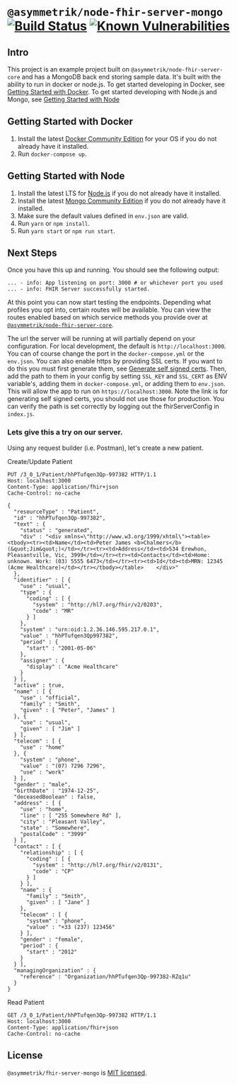 `@asymmetrik/node-fhir-server-mongo` [![Build Status](https://travis-ci.org/Asymmetrik/node-fhir-server-mongo.svg?branch=master)](https://travis-ci.org/Asymmetrik/node-fhir-server-mongo) [![Known Vulnerabilities](https://snyk.io/test/github/asymmetrik/node-fhir-server-mongo/badge.svg?targetFile=package.json)](https://snyk.io/test/github/asymmetrik/node-fhir-server-mongo?targetFile=package.json)
====================================

## Intro
This project is an example project built on `@asymmetrik/node-fhir-server-core` and has a MongoDB back end storing sample data. It's built with the ability to run in docker or node.js. To get started developing in Docker, see [Getting Started with Docker](#getting-started-with-docker). To get started developing with Node.js and Mongo, see [Getting Started with Node](#getting-started-with-node)

## Getting Started with Docker

1. Install the latest [Docker Community Edition](https://www.docker.com/community-edition) for your OS if you do not already have it installed.
2. Run `docker-compose up`.

## Getting Started with Node

1. Install the latest LTS for [Node.js](https://nodejs.org/en/) if you do not already have it installed.
2. Install the latest [Mongo Community Edition](https://docs.mongodb.com/manual/administration/install-community/) if you do not already have it installed.
3. Make sure the default values defined in `env.json` are valid.
4. Run `yarn` or `npm install`.
5. Run `yarn start` or `npm run start`.

## Next Steps
Once you have this up and running. You should see the following output:

```shell
... - info: App listening on port: 3000 # or whichever port you used
... - info: FHIR Server successfully started.
```

At this point you can now start testing the endpoints. Depending what profiles you opt into, certain routes will be available. You can view the routes enabled based on which service methods you provide over at [`@asymmetrik/node-fhir-server-core`](https://github.com/Asymmetrik/node-fhir-server-core#profiles). 

The url the server will be running at will partially depend on your configuration. For local development, the default is `http://localhost:3000`. You can of course change the port in the `docker-compose.yml` or the `env.json`. You can also enable https by providing SSL certs. If you want to do this you must first generate them, see [Generate self signed certs](https://github.com/Asymmetrik/node-fhir-server-core/blob/master/.github/CONTRIBUTING.md#generate-self-signed-certs). Then, add the path to them in your config by setting `SSL_KEY` and `SSL_CERT` as ENV variable's, adding them in `docker-compose.yml`, or adding them to `env.json`. This will allow the app to run on `https://localhost:3000`. Note the link is for generating self signed certs, you should not use those for production. You can verify the path is set correctly by logging out the fhirServerConfig in `index.js`.


### Lets give this a try on our server.
Using any request builder (i.e. Postman), let's create a new patient.

Create/Update Patient
```
PUT /3_0_1/Patient/hhPTufqen3Qp-997382 HTTP/1.1
Host: localhost:3000
Content-Type: application/fhir+json
Cache-Control: no-cache

{
  "resourceType" : "Patient",
  "id" : "hhPTufqen3Qp-997382",
  "text" : {
    "status" : "generated",
    "div" : "<div xmlns=\"http://www.w3.org/1999/xhtml\"><table><tbody><tr><td>Name</td><td>Peter James <b>Chalmers</b> (&quot;Jim&quot;)</td></tr><tr><td>Address</td><td>534 Erewhon, Pleasantville, Vic, 3999</td></tr><tr><td>Contacts</td><td>Home: unknown. Work: (03) 5555 6473</td></tr><tr><td>Id</td><td>MRN: 12345 (Acme Healthcare)</td></tr></tbody></table>    </div>"
  },
  "identifier" : [ {
    "use" : "usual",
    "type" : {
      "coding" : [ {
        "system" : "http://hl7.org/fhir/v2/0203",
        "code" : "MR"
      } ]
    },
    "system" : "urn:oid:1.2.36.146.595.217.0.1",
    "value" : "hhPTufqen3Qp997382",
    "period" : {
      "start" : "2001-05-06"
    },
    "assigner" : {
      "display" : "Acme Healthcare"
    }
  } ],
  "active" : true,
  "name" : [ {
    "use" : "official",
    "family" : "Smith",
    "given" : [ "Peter", "James" ]
  }, {
    "use" : "usual",
    "given" : [ "Jim" ]
  } ],
  "telecom" : [ {
    "use" : "home"
  }, {
    "system" : "phone",
    "value" : "(07) 7296 7296",
    "use" : "work"
  } ],
  "gender" : "male",
  "birthDate" : "1974-12-25",
  "deceasedBoolean" : false,
  "address" : [ {
    "use" : "home",
    "line" : [ "255 Somewhere Rd" ],
    "city" : "Pleasant Valley",
    "state" : "Somewhere",
    "postalCode" : "3999"
  } ],
  "contact" : [ {
    "relationship" : [ {
      "coding" : [ {
        "system" : "http://hl7.org/fhir/v2/0131",
        "code" : "CP"
      } ]
    } ],
    "name" : {
      "family" : "Smith",
      "given" : [ "Jane" ]
    },
    "telecom" : [ {
      "system" : "phone",
      "value" : "+33 (237) 123456"
    } ],
    "gender" : "female",
    "period" : {
      "start" : "2012"
    }
  } ],
  "managingOrganization" : {
    "reference" : "Organization/hhPTufqen3Qp-997382-RZq1u"
  }
}

```

Read Patient
```
GET /3_0_1/Patient/hhPTufqen3Qp-997382 HTTP/1.1
Host: localhost:3000
Content-Type: application/fhir+json
Cache-Control: no-cache

```

## License
`@asymmetrik/fhir-server-mongo` is [MIT licensed](./LICENSE).
